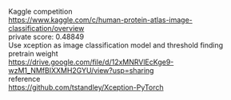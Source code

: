 Kaggle competition<br>
https://www.kaggle.com/c/human-protein-atlas-image-classification/overview<br>
private score: 0.48849<br>
Use xception as image classification model and threshold finding<br>
pretrain weight<br>
https://drive.google.com/file/d/12xMNRVlEcKge9-wzM1_NMfBIXXMH2GYU/view?usp=sharing<br>
reference<br>
https://github.com/tstandley/Xception-PyTorch
